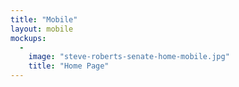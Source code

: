 ```yaml
---
title: "Mobile"
layout: mobile
mockups:
  -
    image: "steve-roberts-senate-home-mobile.jpg"
    title: "Home Page"
---
```

